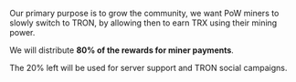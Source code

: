 Our primary purpose is to grow the community, we want PoW miners to slowly switch to TRON, by allowing then to earn TRX using their mining power.

We will distribute **80% of the rewards for miner payments**.

The 20% left will be used for server support and TRON social campaigns.